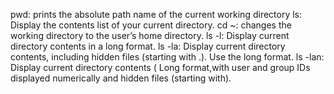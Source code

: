 pwd: prints the absolute path name of the current working directory
ls: Display the contents list of your current directory.
cd ~: changes the working directory to the user’s home directory.
ls -l: Display current directory contents in a long format.
ls -la: Display current directory contents, including hidden files (starting with .). Use the long format.
ls -lan: Display current directory contents ( Long format,with user and group IDs displayed numerically and hidden files (starting with).
